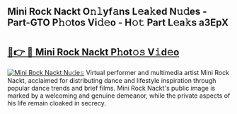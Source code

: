 ## Mini Rock Nackt O𝚗𝚕yf𝚊ns L𝚎a𝚔ed N𝚞𝚍es - Part-GTO P𝚑𝚘tos Vi𝚍𝚎o - H𝚘𝚝 Part L𝚎a𝚔s a3EpX

# <h2><a href="http://kf3ho00.oniu.top/?m=Mini+Rock+Nackt">🔗👉 🔴 Mini Rock Nackt P𝚑ot𝚘𝚜 V𝚒d𝚎o</a></h2>

[![Mini Rock Nackt Nu𝚍e𝚜](https://i.imgur.com/0qMVB7G.gif)](http://kf3ho00.oniu.top/?m=Mini+Rock+Nackt)
Virtual performer and multimedia artist Mini Rock Nackt, acclaimed for distributing dance and lifestyle inspiration through popular dance trends and brief films. Mini Rock Nackt's public image is marked by a welcoming and genuine demeanor, while the private aspects of his life remain cloaked in secrecy.  
